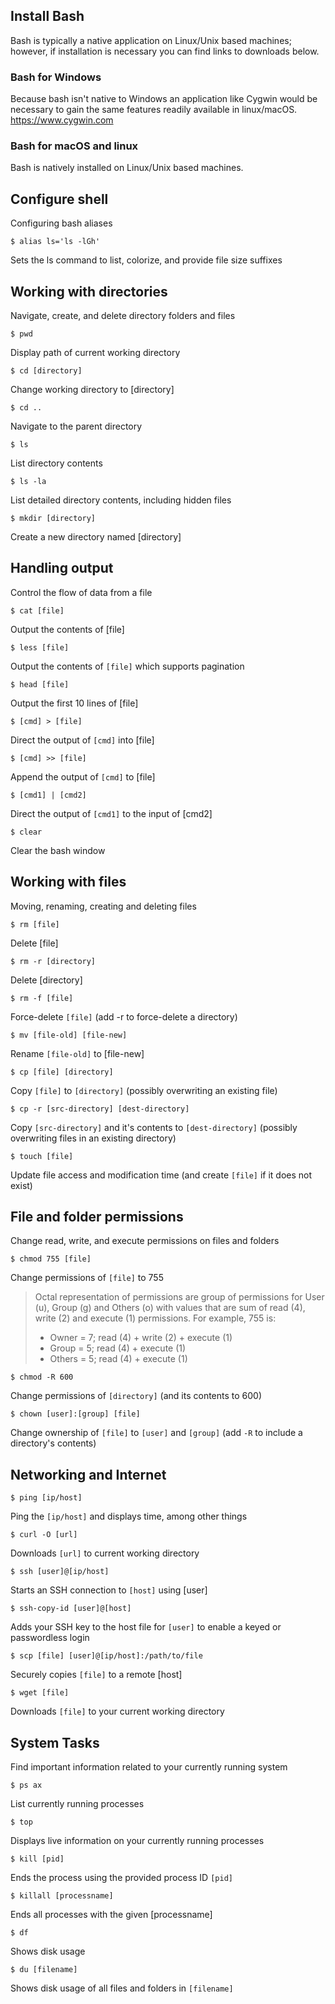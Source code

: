 ## Install Bash
Bash is typically a native application on Linux/Unix based machines; however, if installation is necessary you can find links to downloads below.

### Bash for Windows
Because bash isn't native to Windows an application like Cygwin would be necessary to
gain the same features readily available in linux/macOS.  
https://www.cygwin.com

### Bash for macOS and linux
Bash is natively installed on Linux/Unix based machines.

## Configure shell
Configuring bash aliases

```$ alias ls='ls -lGh'```

Sets the ls command to list, colorize, and provide file size suffixes

## Working with directories
Navigate, create, and delete directory folders and files

```$ pwd```

Display path of current working directory

```$ cd [directory]```

Change working directory to [directory]

```$ cd ..```

Navigate to the parent directory

```$ ls```

List directory contents

```$ ls -la```

List detailed directory contents, including hidden files

```$ mkdir [directory]```

Create a new directory named [directory]

## Handling output

Control the flow of data from a file

```$ cat [file]```

Output the contents of [file]


```$ less [file]```

Output the contents of `[file]` which supports pagination


```$ head [file]```

Output the first 10 lines of [file]

```$ [cmd] > [file] ```

Direct the output of `[cmd]` into [file]


```$ [cmd] >> [file]```

Append the output of `[cmd]` to [file]


```$ [cmd1] | [cmd2]```

Direct the output of `[cmd1]` to the input of [cmd2]


```$ clear```

Clear the bash window

## Working with files
Moving, renaming, creating and deleting files

```$ rm [file]```

Delete [file]


```$ rm -r [directory]```

Delete [directory]

```$ rm -f [file]```

Force-delete `[file]` (add -r to force-delete a directory)


```$ mv [file-old] [file-new]```

Rename `[file-old]` to [file-new]


```$ cp [file] [directory]```

Copy `[file]` to `[directory]` (possibly overwriting an existing file)


```$ cp -r [src-directory] [dest-directory]```

Copy `[src-directory]` and it's contents to `[dest-directory]` (possibly overwriting files in an existing directory)

```$ touch [file]```

Update file access and modification time (and create `[file]` if it does not exist)


## File and folder permissions
Change read, write, and execute permissions on files and folders

```$ chmod 755 [file]```

Change permissions of `[file]` to 755

> Octal representation of permissions are group of permissions for User (u), Group (g) and Others (o) with values that are sum of read (4), write (2) and execute (1) permissions. For example, 755 is:
> - Owner = 7; read (4) + write (2) + execute (1)
> - Group = 5; read (4) + execute (1)
> - Others = 5; read (4) + execute (1)

```$ chmod -R 600```

Change permissions of `[directory]` (and its contents to 600)

```$ chown [user]:[group] [file]```

Change ownership of `[file]` to `[user]` and `[group]` (add `-R` to include a directory's contents)

## Networking and Internet

```$ ping [ip/host]```

Ping the `[ip/host]` and displays time, among other things

```$ curl -O [url]```

Downloads `[url]` to current working directory

```$ ssh [user]@[ip/host]```

Starts an SSH connection to `[host]` using [user]

```$ ssh-copy-id [user]@[host]```

Adds your SSH key to the host file for `[user]` to enable a keyed or passwordless login

```$ scp [file] [user]@[ip/host]:/path/to/file```

Securely copies `[file]` to a remote [host]

```$ wget [file]```

Downloads `[file]` to your current working directory

## System Tasks

Find important information related to your currently running system

```$ ps ax```

List currently running processes

```$ top```

Displays live information on your currently running processes

```$ kill [pid]```

Ends the process using the provided process ID `[pid]`

```$ killall [processname]```

Ends all processes with the given [processname]

```$ df```

Shows disk usage

```$ du [filename]```

Shows disk usage of all files and folders in `[filename]`

